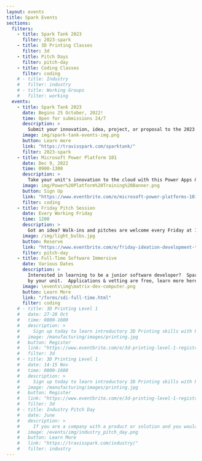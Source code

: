 ```yaml
---
layout: events
title: Spark Events
sections:
  filters:
    - title: Spark Tank 2023
      filter: 2023-spark
    - title: 3D Printing Classes
      filter: 3d
    - title: Pitch Days
      filter: pitch-day
    - title: Coding Classes
      filter: coding
    # - title: Industry
    #   filter: industry
    # - title: Working Groups
    #   filter: working
  events:
    - title: Spark Tank 2023
      date: Begins 25 October, 2022!
      time: Open for submissions 24/7
      description: >
        Submit your innovation, idea, project, or proposal to the 2023 Spark Tank and help the USAF and your fellow airmen "accelerate change".
      image: img/spark-tank-events-img.png
      button: Learn more
      link: "https://travisspark.com/sparktank/"
      filter: 2023-spark
    - title: Microsoft Power Platform 101
      date: Dec 9, 2022
      time: 0900-1300
      description: >
        Take your unit's innovation to the cloud with this Power Apps & Power Automate Training provided by Microsoft and hosted by Phoenix Spark!
      image: img/Power%20Platform%20Training%20Banner.png
      button: Sign Up
      link: "https://www.eventbrite.com/e/microsoft-power-platforms-101-video-conference-or-in-person-tickets-473506289057"
      filter: coding
    - title: Friday Pitch Session
      date: Every Working Friday
      time: 1200
      description: >
        Got an idea? Walk-ins and pitches are welcome every Friday at 1200. Big or small, Phoenix Spark is here to help you develop your idea into an innovation project.
      image: /img/light_bulbs.jpg
      button: Reserve
      link: "https://www.eventbrite.com/e/friday-ideation-development-tickets-211387905917"
      filter: pitch-day
    - title: Full-Time Software Immersive
      date: Various Dates
      description: >
        Interested in learning to be a junior software developer?  Spark & Tron offer a full-time, 3-month course that can be funded
        by your unit.  Applications & vetting are free, learn more here!
      image: \events\img\matrix-dev-computer.png
      button: Learn More
      link: "/forms/sdi-full-time.html"
      filter: coding
    # - title: 3D Printing Level 1
    #   date: 27-28 Oct
    #   time: 0800-1600
    #   description: >
    #     Sign up today to learn introductory 3D Printing skills with Phoenix Spark at the Lt. Gen John Gonge Innovation Lab.
    #   image: /manufacturing/images/printing.jpg
    #   button: Register
    #   link: "https://www.eventbrite.com/e/3d-printing-level-1-registration-441347842277?aff=website"
    #   filter: 3d
    # - title: 3D Printing Level 1
    #   date: 14-15 Nov
    #   time: 0800-1600
    #   description: >
    #     Sign up today to learn introductory 3D Printing skills with Phoenix Spark at the Lt. Gen John Gonge Innovation Lab.
    #   image: /manufacturing/images/printing.jpg
    #   button: Register
    #   link: "https://www.eventbrite.com/e/3d-printing-level-1-registration-441348594527?aff=website"
    #   filter: 3d
    # - title: Industry Pitch Day
    #   date: June
    #   description: >
    #     If you are a company with a product or solution and you would like the opportuntiy to demo your product to potential customers at Travis AFB, sign up for our Industry Pitch Day.
    #   image: /events/img/industry_pitch_day.png
    #   button: Learn More
    #   link: "https://travisspark.com/industry/"
    #   filter: industry
---
```

